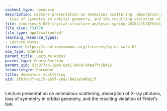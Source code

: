 ```yaml
---
content_type: resource
description: Lecture presentation on anomalous scattering, absorption of X-ray photons,
  loss of symmetry in orbital geometry, and the resulting violation of Fridel's law.
file: /courses/5-069-crystal-structure-analysis-spring-2010/1fb7075fe175265fc8a2b42ce540921f_anomal_hand1_rev.pdf
file_size: 724778
file_type: application/pdf
learning_resource_types:
- Lecture Notes
license: https://creativecommons.org/licenses/by-nc-sa/4.0/
ocw_type: OCWFile
parent_title: Lecture Notes
parent_type: CourseSection
parent_uid: 53c877cb-19eb-8ab1-b45d-04ea7fc5b412
resourcetype: Document
title: Anomalous scattering
uid: 1fb7075f-e175-265f-c8a2-b42ce540921f
---
```

Lecture presentation on anomalous scattering, absorption of X-ray photons, loss of symmetry in orbital geometry, and the resulting violation of Fridel's law.